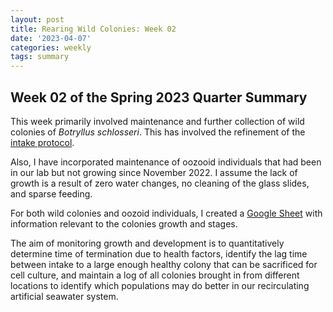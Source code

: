 ```yaml
---
layout: post
title: Rearing Wild Colonies: Week 02
date: '2023-04-07'
categories: weekly
tags: summary
---
```

## Week 02 of the Spring 2023 Quarter Summary

This week primarily involved maintenance and further collection of wild colonies of *Botryllus schlosseri*. This has involved the refinement of the [intake protocol](https://valeste.github.io/2023-03-31-Week-01/).

Also, I have incorporated maintenance of oozooid individuals that had been in our lab but not growing since November 2022. I assume the lack of growth is a result of zero water changes, no cleaning of the glass slides, and sparse feeding.

For both wild colonies and oozoid individuals, I created a [Google Sheet](https://docs.google.com/spreadsheets/d/1Yc1-GUQrZSsnayFffopUN5eGBaB0N31WvYhn_J3RDxE/edit?usp=sharing) with information relevant to the colonies growth and stages. 

The aim of monitoring growth and development is to quantitatively determine time of termination due to health factors, identify the lag time between intake to a large enough healthy colony that can be sacrificed for cell culture, and maintain a log of all colonies brought in from different locations to identify which populations may do better in our recirculating artificial seawater system.